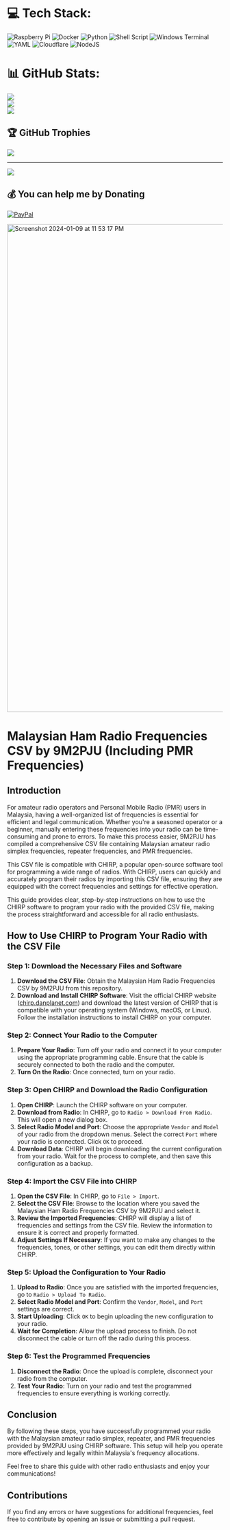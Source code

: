 

# 💻 Tech Stack:
![Raspberry Pi](https://img.shields.io/badge/-RaspberryPi-C51A4A?style=for-the-badge&logo=Raspberry-Pi) ![Docker](https://img.shields.io/badge/docker-%230db7ed.svg?style=for-the-badge&logo=docker&logoColor=white) ![Python](https://img.shields.io/badge/python-3670A0?style=for-the-badge&logo=python&logoColor=ffdd54) ![Shell Script](https://img.shields.io/badge/shell_script-%23121011.svg?style=for-the-badge&logo=gnu-bash&logoColor=white) ![Windows Terminal](https://img.shields.io/badge/Windows%20Terminal-%234D4D4D.svg?style=for-the-badge&logo=windows-terminal&logoColor=white) ![YAML](https://img.shields.io/badge/yaml-%23ffffff.svg?style=for-the-badge&logo=yaml&logoColor=151515) ![Cloudflare](https://img.shields.io/badge/Cloudflare-F38020?style=for-the-badge&logo=Cloudflare&logoColor=white) ![NodeJS](https://img.shields.io/badge/node.js-6DA55F?style=for-the-badge&logo=node.js&logoColor=white)
# 📊 GitHub Stats:
![](https://github-readme-stats.vercel.app/api?username=9M2PJU&theme=dark&hide_border=false&include_all_commits=false&count_private=false)<br/>
![](https://github-readme-streak-stats.herokuapp.com/?user=9M2PJU&theme=dark&hide_border=false)<br/>
![](https://github-readme-stats.vercel.app/api/top-langs/?username=9M2PJU&theme=dark&hide_border=false&include_all_commits=false&count_private=false&layout=compact)

## 🏆 GitHub Trophies
![](https://github-profile-trophy.vercel.app/?username=9M2PJU&theme=radical&no-frame=false&no-bg=true&margin-w=4)

---
[![](https://visitcount.itsvg.in/api?id=9M2PJU&icon=0&color=0)](https://visitcount.itsvg.in)

  ## 💰 You can help me by Donating
  [![PayPal](https://img.shields.io/badge/PayPal-00457C?style=for-the-badge&logo=paypal&logoColor=white)](https://paypal.me/9m2pju) 

  
<!-- Proudly created with GPRM ( https://gprm.itsvg.in ) -->

<img width="1136" alt="Screenshot 2024-01-09 at 11 53 17 PM" src="https://github.com/9M2PJU/Malaysian-Ham-Radio-Simplex-and-Repeater-Frequencies/assets/991353/3dfc1b30-5877-40cc-9d13-e2e038d3a0e0">

# Malaysian Ham Radio Frequencies CSV by 9M2PJU (Including PMR Frequencies)

## Introduction

For amateur radio operators and Personal Mobile Radio (PMR) users in Malaysia, having a well-organized list of frequencies is essential for efficient and legal communication. Whether you're a seasoned operator or a beginner, manually entering these frequencies into your radio can be time-consuming and prone to errors. To make this process easier, 9M2PJU has compiled a comprehensive CSV file containing Malaysian amateur radio simplex frequencies, repeater frequencies, and PMR frequencies.

This CSV file is compatible with CHIRP, a popular open-source software tool for programming a wide range of radios. With CHIRP, users can quickly and accurately program their radios by importing this CSV file, ensuring they are equipped with the correct frequencies and settings for effective operation.

This guide provides clear, step-by-step instructions on how to use the CHIRP software to program your radio with the provided CSV file, making the process straightforward and accessible for all radio enthusiasts.

## How to Use CHIRP to Program Your Radio with the CSV File

### Step 1: Download the Necessary Files and Software

1. **Download the CSV File**: Obtain the Malaysian Ham Radio Frequencies CSV by 9M2PJU from this repository.
2. **Download and Install CHIRP Software**: Visit the official CHIRP website ([chirp.danplanet.com](https://chirp.danplanet.com)) and download the latest version of CHIRP that is compatible with your operating system (Windows, macOS, or Linux). Follow the installation instructions to install CHIRP on your computer.

### Step 2: Connect Your Radio to the Computer

1. **Prepare Your Radio**: Turn off your radio and connect it to your computer using the appropriate programming cable. Ensure that the cable is securely connected to both the radio and the computer.
2. **Turn On the Radio**: Once connected, turn on your radio.

### Step 3: Open CHIRP and Download the Radio Configuration

1. **Open CHIRP**: Launch the CHIRP software on your computer.
2. **Download from Radio**: In CHIRP, go to `Radio > Download From Radio`. This will open a new dialog box.
3. **Select Radio Model and Port**: Choose the appropriate `Vendor` and `Model` of your radio from the dropdown menus. Select the correct `Port` where your radio is connected. Click `OK` to proceed.
4. **Download Data**: CHIRP will begin downloading the current configuration from your radio. Wait for the process to complete, and then save this configuration as a backup.

### Step 4: Import the CSV File into CHIRP

1. **Open the CSV File**: In CHIRP, go to `File > Import`.
2. **Select the CSV File**: Browse to the location where you saved the Malaysian Ham Radio Frequencies CSV by 9M2PJU and select it.
3. **Review the Imported Frequencies**: CHIRP will display a list of frequencies and settings from the CSV file. Review the information to ensure it is correct and properly formatted.
4. **Adjust Settings If Necessary**: If you want to make any changes to the frequencies, tones, or other settings, you can edit them directly within CHIRP.

### Step 5: Upload the Configuration to Your Radio

1. **Upload to Radio**: Once you are satisfied with the imported frequencies, go to `Radio > Upload To Radio`.
2. **Select Radio Model and Port**: Confirm the `Vendor`, `Model`, and `Port` settings are correct.
3. **Start Uploading**: Click `OK` to begin uploading the new configuration to your radio.
4. **Wait for Completion**: Allow the upload process to finish. Do not disconnect the cable or turn off the radio during this process.

### Step 6: Test the Programmed Frequencies

1. **Disconnect the Radio**: Once the upload is complete, disconnect your radio from the computer.
2. **Test Your Radio**: Turn on your radio and test the programmed frequencies to ensure everything is working correctly.

## Conclusion

By following these steps, you have successfully programmed your radio with the Malaysian amateur radio simplex, repeater, and PMR frequencies provided by 9M2PJU using CHIRP software. This setup will help you operate more effectively and legally within Malaysia's frequency allocations.

Feel free to share this guide with other radio enthusiasts and enjoy your communications!

## Contributions

If you find any errors or have suggestions for additional frequencies, feel free to contribute by opening an issue or submitting a pull request.


